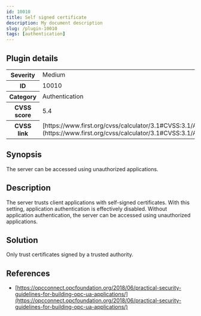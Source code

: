 ```yaml
---
id: 10010
title: Self signed certificate
description: My document description
slug: /plugin-10010
tags: [authentication]
---
```


## Plugin details

<table>
  <tr>
    <th>Severity</th>
    <td>Medium</td>
  </tr>
  <tr>
    <th>ID</th>
    <td>10010</td>
  </tr>
    <tr>
    <th>Category</th>
    <td>Authentication</td>
  </tr>
    <tr>
    <th>CVSS score</th>
    <td>5.4</td>
  </tr>
  <tr>
    <th>CVSS link</th>
    <td>[https://www.first.org/cvss/calculator/3.1#CVSS:3.1/AV:N/AC:L/PR:L/UI:N/S:U/C:L/I:L/A:N](https://www.first.org/cvss/calculator/3.1#CVSS:3.1/AV:N/AC:L/PR:L/UI:N/S:U/C:L/I:L/A:N)</td>
  </tr>
</table>

## Synopsis

The server can be accessed using unauthorized applications.

## Description

The server trusts client applications with self-signed certificates. With this setting, application authentication is effectively disabled. Without application authentication, the server can be accessed using unauthorized applications.

## Solution

Only trust certificates signed by a trusted authority.

## References

* [https://opcconnect.opcfoundation.org/2018/06/practical-security-guidelines-for-building-opc-ua-applications/](https://opcconnect.opcfoundation.org/2018/06/practical-security-guidelines-for-building-opc-ua-applications/)
